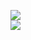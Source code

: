 [![](https://img.shields.io/badge/Made%20With-Github%20Spray-lightgrey.svg?style=for-the-badge&logo=github)](https://github.com/Annihil/github-spray#2866)  
[![](https://i.imgur.com/2DrTn0Z.gif)](https://github.com/Annihil/github-spray)